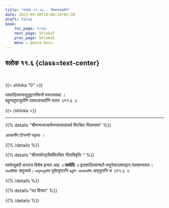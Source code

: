 ```yaml
---
title: "श्लोक ११.२६ - विश्वरूपदर्शन"
date: 2023-09-30T19:08:24+05:30
draft: false
book:
    toc_page: true
    next_page: Shloka7
    prev_page: Shloka5
    menu : geeta_menu
---
```




## श्लोक ११.६ {class=text-center}

<br/>

{{< shloka  "0"  >}}

पश्यादित्यान्वसून्रुद्रानश्विनौ मरुतस्तथा ।    
बहून्यदृष्टपूर्वाणि पश्याऽश्चर्याणि भारत ॥११.६ ॥

{{< /shloka >}}

---


{{% details "श्रीमन्मध्वाचार्यभगवत्पादाचर्य विरचित  गीताभाष्य" %}}

*आचार्येण टिप्पणी नकृतः ।*

{{% /details %}}



{{% details "श्रीराघवेन्द्रतीर्थविरचित गीताविवृतिः " %}}

पश्येत्युक्तौ कस्तत्र विशेष इत्यत आह 
॥ **पश्येति** ॥ द्वादशादित्यानष्टौ
वसूनेकादशस्द्रान्‌ पंचाशन्मरुतः। `तथा`शब्दः समुच्चये। 
`अदृष्टपूर्वाणि` पूर्वमदृष्टानि
`बहूनि आश्चर्याणि` अद्भुतानि च ॥११.६ ॥

{{% /details %}}



{{% details "पद विचार" %}}


{{% /details %}}
